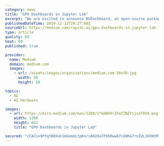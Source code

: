 ```yaml
---
category: news
title: "GPU Dashboards in Jupyter Lab"
excerpt: "We are excited to announce NVDashboard, an open-source package for the real-time visualization of NVIDIA GPU metrics in interactive Jupyter environments. NVDashboard is a great way for all GPU users to monitor system resources, but it is especially ..."
publishedDateTime: 2019-12-13T20:27:00Z
sourceUrl: https://medium.com/rapids-ai/gpu-dashboards-in-jupyter-lab-757b17aae1d5
type: article
quality: 69
heat: 69
published: true

provider:
  name: Medium
  domain: medium.com
  images:
    - url: /assets/images/organizations/medium.com-50x50.jpg
      width: 50
      height: 50

topics:
  - AI
  - AI Hardware

images:
  - url: https://miro.medium.com/max/1200/1*UdW99rZFmTZNZYsjxzF0VA.png
    width: 1200
    height: 662
    title: "GPU Dashboards in Jupyter Lab"

secured: "cCACnx9PfqYB0Xuk1mGemoLtpKn/cA92Xa7F9bRwwb7cGNKa7rnIULJUXNtM7h9cv/7jdnUMx5de9g07t9ViN6sDM2hi1UoOh/vNpnlykxoS3DDc+TeHPMlAam/DZjReLzTkc74JuexP//Rwtr8hq5/TChK+3ND7YvPyfkRq8BlBLyvsermWwktIH0M8XiVfakur/5lkmKBHH0nbIO1+pwhARipeY9/cO1FlotAG5VXd41K/Nky63P2iiXmihg+Ne5R9N/7voHIZ3pq7GQHVjg==;eBNStsq4ZEwSCe7GXxzdzA=="
---
```


